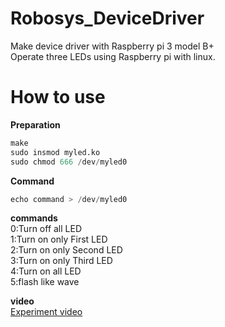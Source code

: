 # Robosys_DeviceDriver
Make device driver with Raspberry pi 3 model B+ <br>
Operate three LEDs using Raspberry pi with linux.

# How to use
**Preparation**
```python
make
sudo insmod myled.ko
sudo chmod 666 /dev/myled0 
```
**Command**
```python
echo command > /dev/myled0
```

**commands** <br>
0:Turn off all LED <br>
1:Turn on only First LED <br>
2:Turn on only Second LED <br>
3:Turn on only Third LED <br>
4:Turn on all LED <br>
5:flash like wave

**video** <br>
[Experiment video]()
